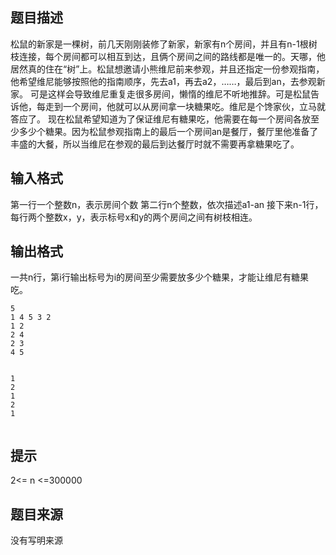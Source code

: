 


## 题目描述
松鼠的新家是一棵树，前几天刚刚装修了新家，新家有n个房间，并且有n-1根树枝连接，每个房间都可以相互到达，且俩个房间之间的路线都是唯一的。天哪，他居然真的住在“树”上。松鼠想邀请小熊维尼前来参观，并且还指定一份参观指南，他希望维尼能够按照他的指南顺序，先去a1，再去a2，……，最后到an，去参观新家。
可是这样会导致维尼重复走很多房间，懒惰的维尼不听地推辞。可是松鼠告诉他，每走到一个房间，他就可以从房间拿一块糖果吃。维尼是个馋家伙，立马就答应了。
现在松鼠希望知道为了保证维尼有糖果吃，他需要在每一个房间各放至少多少个糖果。因为松鼠参观指南上的最后一个房间an是餐厅，餐厅里他准备了丰盛的大餐，所以当维尼在参观的最后到达餐厅时就不需要再拿糖果吃了。
## 输入格式
第一行一个整数n，表示房间个数
第二行n个整数，依次描述a1-an
接下来n-1行，每行两个整数x，y，表示标号x和y的两个房间之间有树枝相连。
## 输出格式
一共n行，第i行输出标号为i的房间至少需要放多少个糖果，才能让维尼有糖果吃。

```input1
5
1 4 5 3 2
1 2
2 4
2 3
4 5


```
```output1
1
2
1
2
1
 
```

## 提示
2<= n <=300000
## 题目来源
没有写明来源


